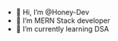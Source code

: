 - 👋 Hi, I’m @Honey-Dev
- 👀 I’m MERN Stack developer
- 🌱 I’m currently learning DSA

<!---
Honey-Dev/Honey-Dev is a ✨ special ✨ repository because its `README.md` (this file) appears on your GitHub profile.
You can click the Preview link to take a look at your changes.
--->
